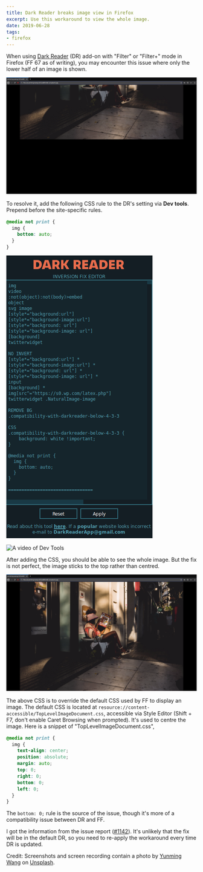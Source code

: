 ```yaml
---
title: Dark Reader breaks image view in Firefox
excerpt: Use this workaround to view the whole image.
date: 2019-06-28
tags:
- firefox
---
```


When using [Dark Reader](https://addons.mozilla.org/en-US/firefox/addon/darkreader/) (DR) add-on with "Filter" or "Filter+" mode in Firefox (FF 67 as of writing), you may encounter this issue where only the lower half of an image is shown.

![Image is only shown half](20190628/dark-reader-before.png)

To resolve it, add the following CSS rule to the DR's setting via **Dev tools**. Prepend before the site-specific rules.

```css
@media not print {
  img {
    bottom: auto;
  }
}
```

![Dev tools of Dark Reader](20190628/dark-reader-dev-tools.png)

![A video of Dev Tools](20190628/dev-tools-demo.webp)

After adding the CSS, you should be able to see the whole image. But the fix is not perfect, the image sticks to the top rather than centred.

![Full image is shown](20190628/dark-reader-after.png)

The above CSS is to override the default CSS used by FF to display an image. The default CSS is located at `resource://content-accessible/TopLevelImageDocument.css`, accessible via Style Editor (Shift + F7, don't enable Caret Browsing when prompted). It's used to centre the image. Here is a snippet of "TopLevelImageDocument.css",

```css
@media not print {
  img {
    text-align: center;
    position: absolute;
    margin: auto;
    top: 0;
    right: 0;
    bottom: 0;
    left: 0;
  }
}
```

The `bottom: 0;` rule is the source of the issue, though it's more of a compatibility issue between DR and FF.

I got the information from the issue report ([#1142](https://github.com/darkreader/darkreader/issues/1142)). It's unlikely that the fix will be in the default DR, so you need to re-apply the workaround every time DR is updated.

Credit: Screenshots and screen recording contain a photo by [Yunming Wang](https://unsplash.com/@ymwang) on [Unsplash](https://unsplash.com/photos/GY2udBfnA6k).
